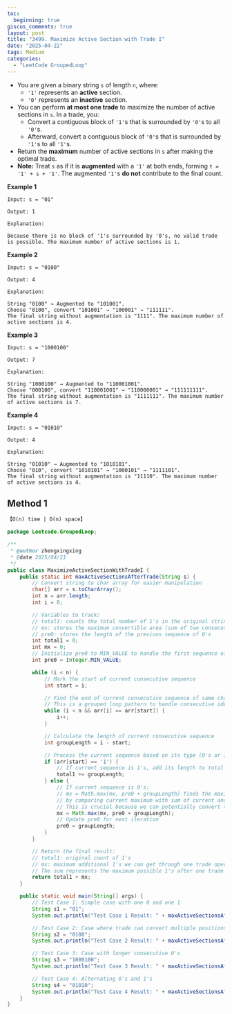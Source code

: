 ```yaml
---
toc:
  beginning: true
giscus_comments: true
layout: post
title: "3499. Maximize Active Section with Trade I"
date: "2025-04-22"
tags: Medium
categories:
  - "LeetCode GroupedLoop"
---
```



- You are given a binary string `s` of length `n`, where:
  - `'1'` represents an **active** section.
  - `'0'` represents an **inactive** section.
- You can perform **at most one trade** to maximize the number of active sections in `s`. In a trade, you:
  - Convert a contiguous block of `'1'`s that is surrounded by `'0'`s to all `'0'`s.
  - Afterward, convert a contiguous block of `'0'`s that is surrounded by `'1'`s to all `'1'`s.
- Return the **maximum** number of active sections in `s` after making the optimal trade.
- **Note:** Treat `s` as if it is **augmented** with a `'1'` at both ends, forming `t = '1' + s + '1'`. The augmented `'1'`s **do not** contribute to the final count.

**Example 1**

```
Input: s = "01"

Output: 1

Explanation:

Because there is no block of '1's surrounded by '0's, no valid trade is possible. The maximum number of active sections is 1.
```

**Example 2**

```
Input: s = "0100"

Output: 4

Explanation:

String "0100" → Augmented to "101001".
Choose "0100", convert "101001" → "100001" → "111111".
The final string without augmentation is "1111". The maximum number of active sections is 4.
```

**Example 3**

```
Input: s = "1000100"

Output: 7

Explanation:

String "1000100" → Augmented to "110001001".
Choose "000100", convert "110001001" → "110000001" → "111111111".
The final string without augmentation is "1111111". The maximum number of active sections is 7.
```

**Example 4**

```
Input: s = "01010"

Output: 4

Explanation:

String "01010" → Augmented to "1010101".
Choose "010", convert "1010101" → "1000101" → "1111101".
The final string without augmentation is "11110". The maximum number of active sections is 4.
```

## Method 1

```tex
【O(n) time | O(n) space】
```

```java
package Leetcode.GroupedLoop;

/**
 * @author zhengxingxing
 * @date 2025/04/21
 */
public class MaximizeActiveSectionWithTradeI {
    public static int maxActiveSectionsAfterTrade(String s) {
        // Convert string to char array for easier manipulation
        char[] arr = s.toCharArray();
        int n = arr.length;
        int i = 0;

        // Variables to track:
        // total1: counts the total number of 1's in the original string
        // mx: stores the maximum convertible area (sum of two consecutive sequences of 0's)
        // pre0: stores the length of the previous sequence of 0's
        int total1 = 0;
        int mx = 0;
        // Initialize pre0 to MIN_VALUE to handle the first sequence of 0's
        int pre0 = Integer.MIN_VALUE;

        while (i < n) {
            // Mark the start of current consecutive sequence
            int start = i;

            // Find the end of current consecutive sequence of same characters
            // This is a grouped loop pattern to handle consecutive identical elements
            while (i < n && arr[i] == arr[start]) {
                i++;
            }

            // Calculate the length of current consecutive sequence
            int groupLength = i - start;

            // Process the current sequence based on its type (0's or 1's)
            if (arr[start] == '1') {
                // If current sequence is 1's, add its length to total count of 1's
                total1 += groupLength;
            } else {
                // If current sequence is 0's:
                // mx = Math.max(mx, pre0 + groupLength) finds the maximum convertible area
                // by comparing current maximum with sum of current and previous 0 sequences
                // This is crucial because we can potentially convert two adjacent 0 sequences into 1's
                mx = Math.max(mx, pre0 + groupLength);
                // Update pre0 for next iteration
                pre0 = groupLength;
            }
        }

        // Return the final result:
        // total1: original count of 1's
        // mx: maximum additional 1's we can get through one trade operation
        // The sum represents the maximum possible 1's after one trade
        return total1 + mx;
    }

    public static void main(String[] args) {
        // Test Case 1: Simple case with one 0 and one 1
        String s1 = "01";
        System.out.println("Test Case 1 Result: " + maxActiveSectionsAfterTrade(s1)); // Expected: 1

        // Test Case 2: Case where trade can convert multiple positions
        String s2 = "0100";
        System.out.println("Test Case 2 Result: " + maxActiveSectionsAfterTrade(s2)); // Expected: 4

        // Test Case 3: Case with longer consecutive 0's
        String s3 = "1000100";
        System.out.println("Test Case 3 Result: " + maxActiveSectionsAfterTrade(s3)); // Expected: 7

        // Test Case 4: Alternating 0's and 1's
        String s4 = "01010";
        System.out.println("Test Case 4 Result: " + maxActiveSectionsAfterTrade(s4)); // Expected: 4
    }
}

```





